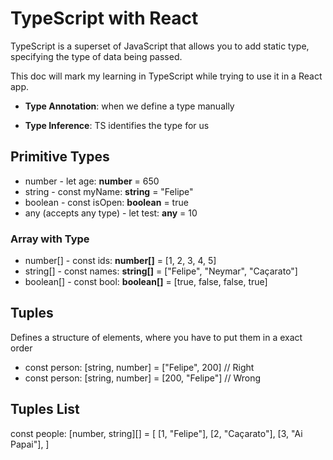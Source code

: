 # TypeScript with React

TypeScript is a superset of JavaScript that allows you to add static type, specifying the type of data being passed.

This doc will mark my learning in TypeScript while trying to use it in a React app.

- **Type Annotation**: when we define a type manually

- **Type Inference**: TS identifies the type for us

## Primitive Types

- number - let age: **number** = 650
- string - const myName: **string** = "Felipe"
- boolean - const isOpen: **boolean** = true
- any (accepts any type) - let test: **any** = 10

### Array with Type
- number[] - const ids: **number[]** = [1, 2, 3, 4, 5]
- string[] - const names: **string[]** = ["Felipe", "Neymar", "Caçarato"]
- boolean[] - const bool: **boolean[]** = [true, false, false, true]


## Tuples
Defines a structure of elements, where you have to put them in a exact order
- const person: [string, number] = ["Felipe", 200] // Right
- const person: [string, number] = [200, "Felipe"] // Wrong

## Tuples List
const people: [number, string][] = [
[1, "Felipe"],
[2, "Caçarato"],
[3, "Ai Papai"],
]
